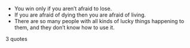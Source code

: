  - You win only if you aren’t afraid to lose.
 - If you are afraid of dying then you are afraid of living.
 - There are so many people with all kinds of lucky things happening to them, and they don’t know how to use it.

3 quotes